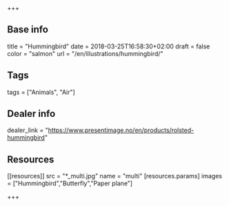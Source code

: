 +++

## Base info
title = "Hummingbird"
date = 2018-03-25T16:58:30+02:00
draft = false
color = "salmon"
url = "/en/illustrations/hummingbird/"

## Tags
tags = ["Animals", "Air"]

## Dealer info
dealer_link = "https://www.presentimage.no/en/products/rolsted-hummingbird"

## Resources
[[resources]]
  src = "*_multi.jpg"
  name = "multi"
 [resources.params]
    images = ["Hummingbird","Butterfly","Paper plane"]

+++

